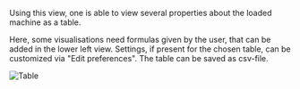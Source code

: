 Using this view, one is able to view several properties about the loaded machine as a table.

Here, some visualisations need formulas given by the user, that can be added in the lower left view.
Settings, if present for the chosen table, can be customized via "Edit preferences".
The table can be saved as csv-file.

![Table](../../../screenshots/Visualisations/Formula%20Table.png)

